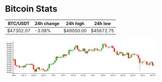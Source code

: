 # Bitcoin Stats

BTC/USDT|24h change|24h high|24h low|
|---|---|---|---|
|$47302.07|-3.08%|$49000.00|$45672.75|

<img src="./chart.svg">
